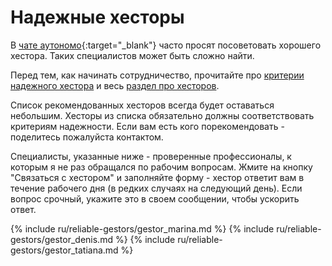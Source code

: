 # Надежные хесторы

В [чате аутономо](https://bit.ly/it-autonomos-es){:target="_blank"} часто просят посоветовать хорошего хестора. Таких
специалистов может быть сложно найти.

Перед тем, как начинать сотрудничество, прочитайте
про [критерии надежного хестора](#критерии-надежного-хестора) и весь [раздел про хесторов](#хестор-1).

Cписок рекомендованных хесторов всегда будет оставаться небольшим. Хесторы из списка обязательно должны соответствовать
критериям надежности. Если вам есть кого порекомендовать - поделитесь пожалуйста контактом.

Специалисты, указанные ниже - проверенные профессионалы, к которым я не раз обращался по рабочим вопросам. Жмите на
кнопку "Связаться с хестором" и заполняйте форму - хестор ответит вам в течение рабочего дня (в редких случаях на
следующий день). Если вопрос срочный, укажите это в своем сообщении, чтобы ускорить ответ.

{% include ru/reliable-gestors/gestor_marina.md %}
{% include ru/reliable-gestors/gestor_denis.md %}
{% include ru/reliable-gestors/gestor_tatiana.md %}
